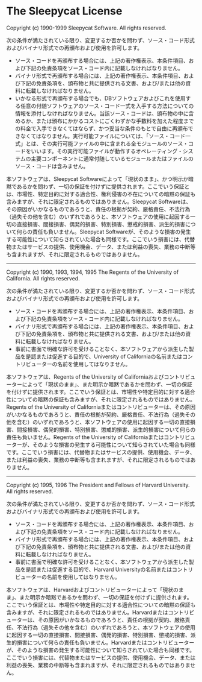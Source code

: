 The Sleepycat License
=====================

Copyright (c) 1990-1999 Sleepycat Software. All rights reserved.

次の条件が満たされている限り、変更するか否かを問わず、ソース・コード形式およびバイナリ形式での再頒布および使用を許可します。

-   ソース・コードを再頒布する場合には、上記の著作権表示、本条件項目、および下記の免責条項をソース・コード内に記載しなければなりません。
-   バイナリ形式で再頒布する場合には、上記の著作権表示、本条件項目、および下記の免責条項を、頒布物と共に提供される文書、および/または他の資料に転載しなければなりません。
-   いかなる形式で再頒布する場合でも、DBソフトウェアおよびこれを使用する任意の付随ソフトウェアのソース・コード一式を入手する方法についての情報を添付しなければなりません。当該ソース・コードは、頒布物の中に含めるか、または頒布にかかるコストにごくわずかな手数料を加えた程度までの料金で入手できなくてはならず、かつ妥当な条件のもとで自由に再頒布できなくてはなりません。実行可能ファイルについては、「ソース・コード一式」とは、その実行可能ファイルの中に含まれる全モジュールのソース・コードをいいます。その実行可能ファイルが動作するオペレーティング・システムの主要コンポーネントに通常付随しているモジュールまたはファイルのソース・コードは含みません。

本ソフトウェアは、Sleepycat
Softwareによって「現状のまま」、かつ明示か暗黙であるかを問わず、一切の保証を付けずに提供されます。ここでいう保証とは、市場性、特定目的に対する適合性、権利侵害の不在についての暗黙の保証も含みますが、それに限定されるものではありません。Sleepycat
Softwareは、その原因がいかなるものであろうと、責任の根拠が契約、厳格責任、不法行為（過失その他を含む）のいずれであろうと、本ソフトウェアの使用に起因する一切の直接損害、間接損害、偶発的損害、特別損害、懲戒的損害、派生的損害について何らの責任も負いません。Sleepycat
Softwareが、そのような損害の発生する可能性について知らされていた場合も同様です。ここでいう損害には、代替物またはサービスの提供、使用機会、データ、または利益の喪失、業務の中断等も含まれますが、それに限定されるものではありません。

------------------------------------------------------------------------

Copyright (c) 1990, 1993, 1994, 1995 The Regents of the University of
California. All rights reserved.

次の条件が満たされている限り、変更するか否かを問わず、ソース・コード形式およびバイナリ形式での再頒布および使用を許可します。

-   ソース・コードを再頒布する場合には、上記の著作権表示、本条件項目、および下記の免責条項をソース・コード内に記載しなければなりません。
-   バイナリ形式で再頒布する場合には、上記の著作権表示、本条件項目、および下記の免責条項を、頒布物と共に提供される文書、および/または他の資料に転載しなければなりません。
-   事前に書面で明確な許可を受けることなく、本ソフトウェアから派生した製品を是認または促進する目的で、University
    of
    Californiaの名前またはコントリビューターの名前を使用してはなりません。

本ソフトウェアは、Regents of the University of
Californiaおよびコントリビューターによって「現状のまま」、また明示か暗黙であるかを問わず、一切の保証を付けずに提供されます。ここでいう保証とは、市場性や特定目的に対する適合性についての暗黙の保証も含みますが、それに限定されるものではありません。Regents
of the University of
Californiaまたはコントリビューターは、その原因がいかなるものであろうと、責任の根拠が契約、厳格責任、不法行為（過失その他を含む）のいずれであろうと、本ソフトウェアの使用に起因する一切の直接損害、間接損害、偶発的損害、特別損害、懲戒的損害、派生的損害について何らの責任も負いません。Regents
of the University of
Californiaまたはコントリビューターが、そのような損害の発生する可能性について知らされていた場合も同様です。ここでいう損害には、代替物またはサービスの提供、使用機会、データ、または利益の喪失、業務の中断等も含まれますが、それに限定されるものではありません。

------------------------------------------------------------------------

Copyright (c) 1995, 1996 The President and Fellows of Harvard
University. All rights reserved.

次の条件が満たされている限り、変更するか否かを問わず、ソース・コード形式およびバイナリ形式での再頒布および使用を許可します。

-   ソース・コードを再頒布する場合には、上記の著作権表示、本条件項目、および下記の免責条項をソース・コード内に記載しなければなりません。
-   バイナリ形式で再頒布する場合には、上記の著作権表示、本条件項目、および下記の免責条項を、頒布物と共に提供される文書、および/または他の資料に転載しなければなりません。
-   事前に書面で明確な許可を受けることなく、本ソフトウェアから派生した製品を是認または促進する目的で、Harvard
    Universityの名前またはコントリビューターの名前を使用してはなりません。

本ソフトウェアは、Harvardおよびコントリビューターによって「現状のまま」、また明示か暗黙であるかを問わず、一切の保証を付けずに提供されます。ここでいう保証とは、市場性や特定目的に対する適合性についての暗黙の保証も含みますが、それに限定されるものではありません。Harvardまたはコントリビューターは、その原因がいかなるものであろうと、責任の根拠が契約、厳格責任、不法行為（過失その他を含む）のいずれであろうと、本ソフトウェアの使用に起因する一切の直接損害、間接損害、偶発的損害、特別損害、懲戒的損害、派生的損害について何らの責任も負いません。Harvardまたはコントリビューターが、そのような損害の発生する可能性について知らされていた場合も同様です。ここでいう損害には、代替物またはサービスの提供、使用機会、データ、または利益の喪失、業務の中断等も含まれますが、それに限定されるものではありません。
